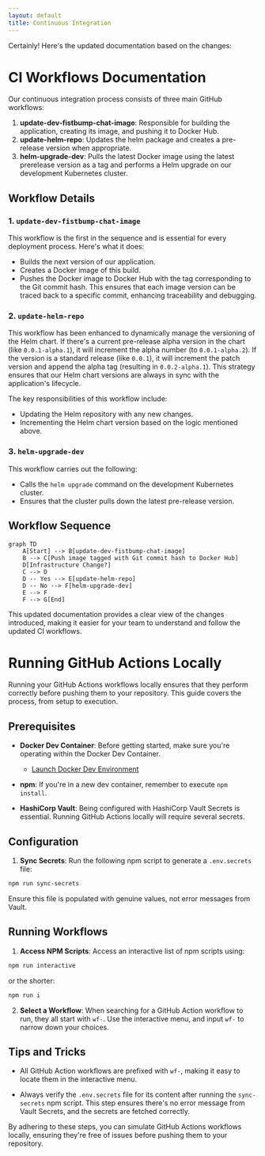 ```yaml
---
layout: default
title: Continuous Integration
---
```

Certainly! Here's the updated documentation based on the changes:

# CI Workflows Documentation

Our continuous integration process consists of three main GitHub workflows:

1. **update-dev-fistbump-chat-image**: Responsible for building the application, creating its image, and pushing it to Docker Hub.
2. **update-helm-repo**: Updates the helm package and creates a pre-release version when appropriate.
3. **helm-upgrade-dev**: Pulls the latest Docker image using the latest prerelease version as a tag and performs a Helm upgrade on our development Kubernetes cluster.

## Workflow Details

### 1. `update-dev-fistbump-chat-image`
This workflow is the first in the sequence and is essential for every deployment process. Here's what it does:

- Builds the next version of our application.
- Creates a Docker image of this build.
- Pushes the Docker image to Docker Hub with the tag corresponding to the Git commit hash. This ensures that each image version can be traced back to a specific commit, enhancing traceability and debugging.

### 2. `update-helm-repo`
This workflow has been enhanced to dynamically manage the versioning of the Helm chart. If there's a current pre-release alpha version in the chart (like `0.0.1-alpha.1`), it will increment the alpha number (to `0.0.1-alpha.2`). If the version is a standard release (like `0.0.1`), it will increment the patch version and append the alpha tag (resulting in `0.0.2-alpha.1`). This strategy ensures that our Helm chart versions are always in sync with the application's lifecycle.

The key responsibilities of this workflow include:

- Updating the Helm repository with any new changes.
- Incrementing the Helm chart version based on the logic mentioned above.

### 3. `helm-upgrade-dev`
This workflow carries out the following:

- Calls the `helm upgrade` command on the development Kubernetes cluster.
- Ensures that the cluster pulls down the latest pre-release version.

## Workflow Sequence

```mermaid
graph TD
    A[Start] --> B[update-dev-fistbump-chat-image]
    B --> C[Push image tagged with Git commit hash to Docker Hub]
    D[Infrastructure Change?]
    C --> D
    D -- Yes --> E[update-helm-repo]
    D -- No --> F[helm-upgrade-dev]
    E --> F
    F --> G[End]
```

This updated documentation provides a clear view of the changes introduced, making it easier for your team to understand and follow the updated CI workflows.

# Running GitHub Actions Locally

Running your GitHub Actions workflows locally ensures that they perform correctly before pushing them to your repository. This guide covers the process, from setup to execution.

## Prerequisites

- **Docker Dev Container**: Before getting started, make sure you're operating within the Docker Dev Container.
  - [Launch Docker Dev Environment](https://open.docker.com/dashboard/dev-envs?url=https://github.com/titan-syndicate/glowing-system)

- **npm**: If you're in a new dev container, remember to execute `npm install`.

- **HashiCorp Vault**: Being configured with HashiCorp Vault Secrets is essential. Running GitHub Actions locally will require several secrets.

## Configuration

1. **Sync Secrets**:
Run the following npm script to generate a `.env.secrets` file:
```bash
npm run sync-secrets
```
Ensure this file is populated with genuine values, not error messages from Vault.

## Running Workflows

1. **Access NPM Scripts**:
Access an interactive list of npm scripts using:
```bash
npm run interactive
```
or the shorter:
```bash
npm run i
```

2. **Select a Workflow**:
When searching for a GitHub Action workflow to run, they all start with `wf-`. Use the interactive menu, and input `wf-` to narrow down your choices.

## Tips and Tricks

- All GitHub Action workflows are prefixed with `wf-`, making it easy to locate them in the interactive menu.

- Always verify the `.env.secrets` file for its content after running the `sync-secrets` npm script. This step ensures there's no error message from Vault Secrets, and the secrets are fetched correctly.

By adhering to these steps, you can simulate GitHub Actions workflows locally, ensuring they're free of issues before pushing them to your repository.
